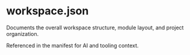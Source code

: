 # workspace.json

Documents the overall workspace structure, module layout, and project organization.

Referenced in the manifest for AI and tooling context.